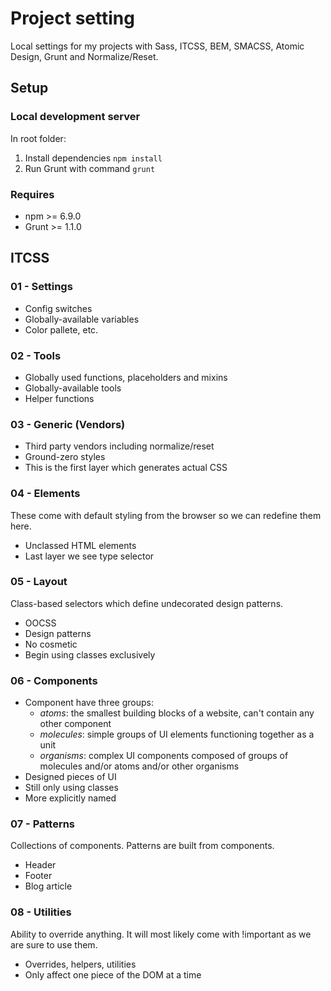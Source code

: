 # Project setting
Local settings for my projects with Sass, ITCSS, BEM, SMACSS, Atomic Design, Grunt and Normalize/Reset.
## Setup
### Local development server
In root folder:
1. Install dependencies ```npm install```
2. Run Grunt with command ```grunt```

### Requires
- npm >= 6.9.0
- Grunt >= 1.1.0

## ITCSS
### 01 - Settings
- Config switches
- Globally-available variables
- Color pallete, etc.

### 02 - Tools
- Globally used functions, placeholders and mixins
- Globally-available tools
- Helper functions

### 03 - Generic (Vendors)
- Third party vendors including normalize/reset
- Ground-zero styles
- This is the first layer which generates actual CSS

### 04 - Elements
These come with default styling from the browser so we can redefine them here.
- Unclassed HTML elements
- Last layer we see type selector

### 05 - Layout
Class-based selectors which define undecorated design patterns.
- OOCSS
- Design patterns
- No cosmetic
- Begin using classes exclusively

### 06 - Components
- Component have three groups:
  - *atoms*: the smallest building blocks of a website, can't contain any other component
  - *molecules*: simple groups of UI elements functioning together as a unit
  - *organisms*: complex UI components composed of groups of molecules and/or atoms and/or other organisms
- Designed pieces of UI
- Still only using classes
- More explicitly named

### 07 - Patterns
Collections of components. Patterns are built from components.
- Header
- Footer
- Blog article

### 08 - Utilities
Ability to override anything. It will most likely come with !important as we are sure to use them.
- Overrides, helpers, utilities
- Only affect one piece of the DOM at a time
